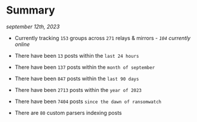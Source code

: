
# Summary
_september 12th, 2023_

- Currently tracking `153` groups across `271` relays & mirrors - _`104` currently online_

- There have been `13` posts within the `last 24 hours`

- There have been `137` posts within the `month of september`

- There have been `847` posts within the `last 90 days`

- There have been `2713` posts within the `year of 2023`

- There have been `7404` posts `since the dawn of ransomwatch`

- There are `80` custom parsers indexing posts
